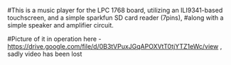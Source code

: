 #This is a music player for the LPC 1768 board, utilizing an ILI9341-based touchscreen, and a simple sparkfun SD card reader (7pins), #along with a simple speaker and amplifier circuit.

#Picture of it in operation here -  https://drive.google.com/file/d/0B3tVPuxJGqAPOXVtT0tjYTZ1eWc/view , sadly video has been lost
